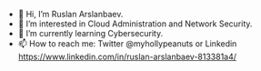 - 👋 Hi, I’m Ruslan Arslanbaev.
- 👀 I’m interested in Cloud Administration and Network Security.
- 🌱 I’m currently learning Cybersecurity.
- 📫 How to reach me: Twitter @myhollypeanuts or Linkedin https://www.linkedin.com/in/ruslan-arslanbaev-813381a4/

<!---
reakwonz/reakwonz is a ✨ special ✨ repository because its `README.md` (this file) appears on your GitHub profile.
You can click the Preview link to take a look at your changes.
--->
